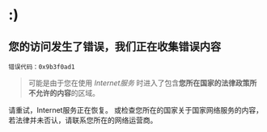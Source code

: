 # :) #
## 您的访问发生了错误，我们正在收集错误内容 ##
    错误代码：0x9b3f0ad1
> 可能是由于您在使用 *Internet服务* 时进入了包含**您所在国家的法律政策所不允许的内容**的区域。

请重试，Internet服务正在恢复。
或检查您所在的国家关于国家网络服务的内容，若法律并未否认，请联系您所在的网络运营商。
